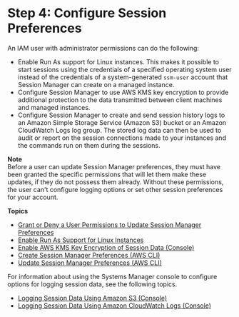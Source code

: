 # Step 4: Configure Session Preferences<a name="session-manager-getting-started-configure-preferences"></a>

An IAM user with administrator permissions can do the following:
+ Enable Run As support for Linux instances\. This makes it possible to start sessions using the credentials of a specified operating system user instead of the credentials of a system\-generated `ssm-user` account that Session Manager can create on a managed instance\.
+ Configure Session Manager to use AWS KMS key encryption to provide additional protection to the data transmitted between client machines and managed instances\.
+ Configure Session Manager to create and send session history logs to an Amazon Simple Storage Service \(Amazon S3\) bucket or an Amazon CloudWatch Logs log group\. The stored log data can then be used to audit or report on the session connections made to your instances and the commands run on them during the sessions\.

**Note**  
Before a user can update Session Manager preferences, they must have been granted the specific permissions that will let them make these updates, if they do not possess them already\. Without these permissions, the user can't configure logging options or set other session preferences for your account\.

**Topics**
+ [Grant or Deny a User Permissions to Update Session Manager Preferences](preference-setting-permissions.md)
+ [Enable Run As Support for Linux Instances](session-preferences-run-as.md)
+ [Enable AWS KMS Key Encryption of Session Data \(Console\)](session-preferences-enable-encryption.md)
+ [Create Session Manager Preferences \(AWS CLI\)](getting-started-create-preferences-cli.md)
+ [Update Session Manager Preferences \(AWS CLI\)](getting-started-configure-preferences-cli.md)

For information about using the Systems Manager console to configure options for logging session data, see the following topics\.
+ [Logging Session Data Using Amazon S3 \(Console\)](session-manager-logging-auditing.md#session-manager-logging-auditing-s3)
+ [Logging Session Data Using Amazon CloudWatch Logs \(Console\)](session-manager-logging-auditing.md#session-manager-logging-auditing-cloudwatch-logs)